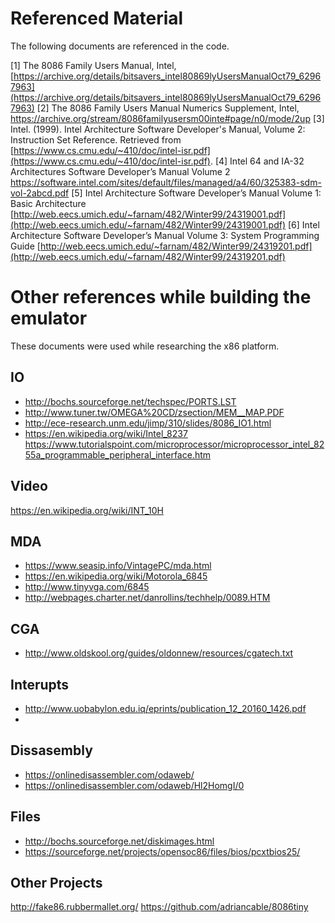 # Referenced Material
The following documents are referenced in the code.

[1] The 8086 Family Users Manual, Intel, [https://archive.org/details/bitsavers_intel80869lyUsersManualOct79_62967963](https://archive.org/details/bitsavers_intel80869lyUsersManualOct79_62967963)
[2] The 8086 Family Users Manual Numerics Supplement, Intel, https://archive.org/stream/8086familyusersm00inte#page/n0/mode/2up
[3] Intel. (1999). Intel Architecture Software Developer's Manual, Volume 2: Instruction Set Reference. Retrieved from [https://www.cs.cmu.edu/~410/doc/intel-isr.pdf](https://www.cs.cmu.edu/~410/doc/intel-isr.pdf).
[4] Intel 64 and IA-32 Architectures Software Developer’s Manual Volume 2 https://software.intel.com/sites/default/files/managed/a4/60/325383-sdm-vol-2abcd.pdf
[5] Intel Architecture Software Developer’s Manual Volume 1: Basic Architecture [http://web.eecs.umich.edu/~farnam/482/Winter99/24319001.pdf](http://web.eecs.umich.edu/~farnam/482/Winter99/24319001.pdf)
[6] Intel Architecture Software Developer’s Manual Volume 3: System Programming Guide [http://web.eecs.umich.edu/~farnam/482/Winter99/24319201.pdf](http://web.eecs.umich.edu/~farnam/482/Winter99/24319201.pdf)

# Other references while building the emulator
These documents were used while researching the x86 platform.

## IO
* http://bochs.sourceforge.net/techspec/PORTS.LST
* http://www.tuner.tw/OMEGA%20CD/zsection/MEM__MAP.PDF
* http://ece-research.unm.edu/jimp/310/slides/8086_IO1.html
* https://en.wikipedia.org/wiki/Intel_8237
https://www.tutorialspoint.com/microprocessor/microprocessor_intel_8255a_programmable_peripheral_interface.htm

## Video
https://en.wikipedia.org/wiki/INT_10H


## MDA
* https://www.seasip.info/VintagePC/mda.html
* https://en.wikipedia.org/wiki/Motorola_6845
* http://www.tinyvga.com/6845
* http://webpages.charter.net/danrollins/techhelp/0089.HTM


## CGA
* http://www.oldskool.org/guides/oldonnew/resources/cgatech.txt

## Interupts
* http://www.uobabylon.edu.iq/eprints/publication_12_20160_1426.pdf
* 

## Dissasembly
* https://onlinedisassembler.com/odaweb/
* https://onlinedisassembler.com/odaweb/Hl2HomgI/0

## Files
* http://bochs.sourceforge.net/diskimages.html
* https://sourceforge.net/projects/opensoc86/files/bios/pcxtbios25/

## Other Projects
http://fake86.rubbermallet.org/
https://github.com/adriancable/8086tiny
